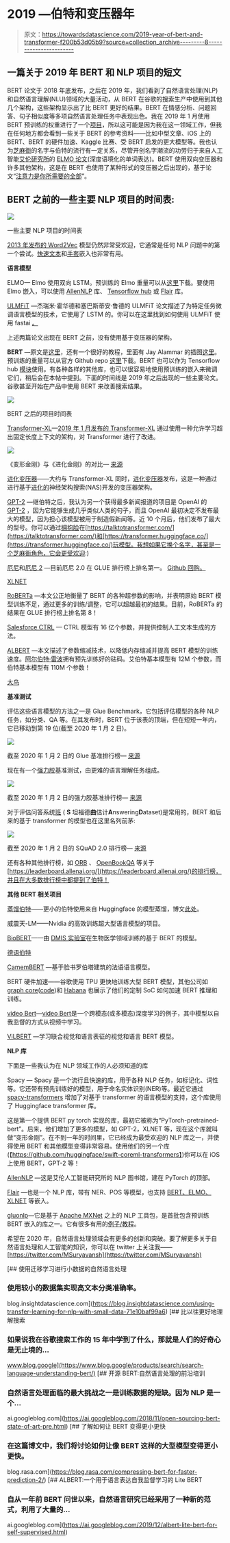 # 2019 —伯特和变压器年

> 原文：<https://towardsdatascience.com/2019-year-of-bert-and-transformer-f200b53d05b9?source=collection_archive---------8----------------------->

## 一篇关于 2019 年 BERT 和 NLP 项目的短文

BERT 论文于 2018 年底发布，之后在 2019 年，我们看到了自然语言处理(NLP)和自然语言理解(NLU)领域的大量活动，从 BERT 在谷歌的搜索生产中使用到其他几个架构，这些架构显示出了比 BERT 更好的结果。BERT 在情感分析、问题回答、句子相似度等多项自然语言处理任务中表现出色。我在 2019 年 1 月使用 BERT 预训练的权重进行了一个[项目](https://blog.insightdatascience.com/using-transfer-learning-for-nlp-with-small-data-71e10baf99a6)，所以这可能是因为我在这一领域工作，但我在任何地方都会看到一些关于 BERT 的参考资料——比如中型文章、iOS 上的 BERT、BERT 的硬件加速、Kaggle 比赛、受 BERT 启发的更大模型等。我也认为[芝麻街](https://en.wikipedia.org/wiki/Sesame_Street)的名字与伯特的流行有一定关系，尽管开创名字潮流的功劳归于来自人工智能[艾伦研究所](https://allenai.org/)的 [ELMO 论文](https://arxiv.org/abs/1802.05365)(深度语境化的单词表达)。BERT 使用双向变压器和许多其他架构，这是在 BERT 也使用了某种形式的变压器之后出现的，基于论文“[注意力是你所需要的全部](https://arxiv.org/abs/1706.03762)”。

## BERT 之前的一些主要 NLP 项目的时间表:

![](img/e65c7880b5f9036ad0372d2d09b3dc42.png)

一些主要 NLP 项目的时间表

[2013 年发布的 Word2Vec](https://arxiv.org/abs/1301.3781) 模型仍然非常受欢迎，它通常是任何 NLP 问题中的第一个尝试。[快速文本](https://fasttext.cc/)和[手套](https://nlp.stanford.edu/projects/glove/)嵌入也非常有用。

**语言模型**

ELMO— Elmo 使用双向 LSTM。预训练的 Elmo 重量可以从[这里](https://allennlp.org/elmo)下载。要使用 Elmo 嵌入，可以使用 [AllenNLP](https://github.com/allenai/allennlp/blob/master/tutorials/how_to/elmo.md) 库、 [Tensorflow hub](https://tfhub.dev/google/elmo/3) 或 [Flair](https://github.com/flairNLP/flair/blob/master/resources/docs/TUTORIAL_4_ELMO_BERT_FLAIR_EMBEDDING.md) 库。

[ULMFiT](https://arxiv.org/abs/1801.06146) —杰瑞米·霍华德和塞巴斯蒂安·鲁德的 ULMFiT 论文描述了为特定任务微调语言模型的技术，它使用了 LSTM 的。你可以在这里找到如何使用 ULMFiT 使用 fastai [。](https://docs.fast.ai/text.html)

上述两篇论文出现在 BERT 之前，没有使用基于变压器的架构。

**BERT** —原文是[这里](https://arxiv.org/abs/1810.04805)，还有一个很好的教程，里面有 Jay Alammar 的插图[这里](http://jalammar.github.io/illustrated-bert/)。预训练的重量可以从官方 Github repo [这里](https://github.com/google-research/bert)下载。BERT 也可以作为 Tensorflow hub [模块](https://tfhub.dev/google/collections/bert/1)使用。有各种各样的其他库，也可以很容易地使用预训练的嵌入来微调它们，稍后会在本帖中提到。下面的时间线是 2019 年之后出现的一些主要论文。谷歌甚至开始在产品中使用 BERT 来改善搜索结果。

![](img/23cb46811aece523a568c31c9da79d2c.png)

BERT 之后的项目时间表

[Transformer-XL](https://arxiv.org/abs/1901.02860)—[2019 年 1 月发布的 Transformer-XL](https://ai.googleblog.com/2019/01/transformer-xl-unleashing-potential-of.html) 通过使用一种允许学习超出固定长度上下文的架构，对 Transformer 进行了改进。

![](img/575c57c16bc27801a85b9aae2edbe12f.png)

《变形金刚》与《进化金刚》的对比— [来源](https://ai.googleblog.com/2019/06/applying-automl-to-transformer.html)

[进化变压器](https://arxiv.org/abs/1901.11117)——大约与 Transformer-XL 同时，[进化变压器](https://ai.googleblog.com/2019/06/applying-automl-to-transformer.html)发布，这是一种通过进行基于[进化的](https://ai.googleblog.com/2018/03/using-evolutionary-automl-to-discover.html)神经架构搜索(NAS)开发的变压器架构。

[GPT-2](https://cdn.openai.com/better-language-models/language_models_are_unsupervised_multitask_learners.pdf) —继伯特之后，我认为另一个获得最多新闻报道的项目是 OpenAI 的 [GPT-2](https://openai.com/blog/better-language-models/) ，因为它能够生成几乎类似人类的句子，而且 OpenAI 最初决定不发布最大的模型，因为担心该模型被用于制造假新闻等。近 10 个月后，他们发布了最大的型号。你可以通过[拥抱脸](https://huggingface.co/)在[https://talktotransformer.com/](https://talktotransformer.com/)和[https://transformer.huggingface.co/](https://transformer.huggingface.co/)玩模型。我想如果它换个名字，甚至是一个芝麻街角色，它会更受欢迎:)

[厄尼](https://arxiv.org/abs/1904.09223)和[厄尼 2](https://arxiv.org/abs/1907.12412) —目前厄尼 2.0 在 GLUE 排行榜上排名第一。 [Github 回购。](https://github.com/PaddlePaddle/ERNIE)

[XLNET](https://arxiv.org/abs/1906.08237)

[RoBERTa](https://arxiv.org/abs/1907.11692) —本文公正地衡量了 BERT 的各种超参数的影响，并表明原始 BERT 模型训练不足，通过更多的训练/调整，它可以超越最初的结果。目前，RoBERTa 的结果在 GLUE 排行榜上排名第 8！

[Salesforce CTRL](https://blog.einstein.ai/introducing-a-conditional-transformer-language-model-for-controllable-generation/) — CTRL 模型有 16 亿个参数，并提供控制人工文本生成的方法。

[ALBERT](https://arxiv.org/abs/1909.11942) —本文描述了参数缩减技术，以降低内存缩减并提高 BERT 模型的训练速度。[阿尔伯特·雷波](https://github.com/google-research/ALBERT)拥有预先训练好的砝码。艾伯特基本模型有 12M 个参数，而伯特基本模型有 110M 个参数！

[大鸟](https://arxiv.org/abs/1910.13034)

**基准测试**

评估这些语言模型的方法之一是 Glue Benchmark，它包括评估模型的各种 NLP 任务，如分类、QA 等。在其发布时，BERT 位于该表的顶端，但在短短一年内，它已移动到第 19 位(截至 2020 年 1 月 2 日)。

![](img/35262c5028958841fda13ca14acf0bd3.png)

截至 2020 年 1 月 2 日的 Glue 基准排行榜— [来源](https://gluebenchmark.com/leaderboard)

现在有一个[强力胶](https://super.gluebenchmark.com/)基准测试，由更难的语言理解任务组成。

![](img/bc229ac313335fc60eaec83b95257419.png)

截至 2020 年 1 月 2 日的强力胶基准排行榜— [来源](https://super.gluebenchmark.com/leaderboard)

对于评估问答系统[班](https://rajpurkar.github.io/SQuAD-explorer/) ( **S** 坦福德**曲**估计**A**nswering**D**ataset)是常用的，BERT 和后来的基于 transformer 的模型也在这里名列前茅:

![](img/29eb136604478a5bb6cb1f70d2caea11.png)

截至 2020 年 1 月 2 日的 SQuAD 2.0 排行榜— [来源](https://rajpurkar.github.io/SQuAD-explorer/)

还有各种其他排行榜，如 [ORB](https://leaderboard.allenai.org/orb/submissions/public) 、 [OpenBookQA](https://leaderboard.allenai.org/open_book_qa/submissions/public) 等关于[https://leaderboard.allenai.org/](https://leaderboard.allenai.org/)的排行榜，并且在大多数排行榜中都提到了伯特！

**其他 BERT 相关项目**

[蒸馏伯特](https://arxiv.org/abs/1910.01108)——更小的伯特使用来自 Huggingface 的模型蒸馏，博文[此处](https://medium.com/huggingface/distilbert-8cf3380435b5)。

威震天-LM——Nvidia 的高效训练超大型语言模型的项目。

[BioBERT](https://github.com/dmis-lab/biobert)——由 [DMIS 实验室](https://dmis.korea.ac.kr/)在生物医学领域训练的基于 BERT 的模型。

[德语伯特](https://deepset.ai/german-bert)

[CamemBERT](https://camembert-model.fr/) —基于脸书罗伯塔建筑的法语语言模型。

BERT 硬件加速——谷歌使用 TPU 更快地训练大型 BERT 模型，其他公司如[graph core](https://www.graphcore.ai/posts/new-graphcore-ipu-benchmarks)([code](https://github.com/graphcore/examples/tree/master/applications/popart/bert))和 [Habana](https://habana.ai/habana-labs-goya-delivers-inferencing-on-bert/) 也展示了他们的定制 SoC 如何加速 BERT 推理和训练。

[video Bert](https://arxiv.org/abs/1904.01766)—[video Bert](https://ai.googleblog.com/2019/09/learning-cross-modal-temporal.html)是一个跨模态(或多模态)深度学习的例子，其中模型以自我监督的方式从视频中学习。

[ViLBERT](https://arxiv.org/abs/1908.02265) —学习联合视觉和语言表征的视觉和语言 BERT 模型。

**NLP 库**

下面是一些我认为在 NLP 领域工作的人必须知道的库

Spacy — Spacy 是一个流行且快速的库，用于各种 NLP 任务，如标记化、词性等。它还带有预先训练好的模型，用于命名实体识别(NER)等。最近它通过 [spacy-transformers](https://github.com/explosion/spacy-transformers) 增加了对基于 transformer 的语言模型的支持，这个库使用了 Huggingface transformer 库。

这是第一个提供 BERT py torch 实现的库，最初它被称为“PyTorch-pretrained-bert”。后来，他们增加了更多的模型，如 GPT-2，XLNET 等，现在这个库就叫做“变形金刚”。在不到一年的时间里，它已经成为最受欢迎的 NLP 库之一，并使得使用 BERT 和其他模型变得非常容易。使用他们的另一个库(【https://github.com/huggingface/swift-coreml-transformers】)你可以在 iOS 上使用 BERT，GPT-2 等！

[AllenNLP](https://allennlp.org/) —这是艾伦人工智能研究所的 NLP 图书馆，建在 PyTorch 的顶部。

[Flair](https://github.com/flairNLP/flair) —也是一个 NLP 库，带有 NER、POS 等模型，也支持 [BERT、ELMO、XLNET](https://github.com/flairNLP/flair/blob/master/resources/docs/TUTORIAL_4_ELMO_BERT_FLAIR_EMBEDDING.md) 等嵌入。

[gluonlp](https://gluon-nlp.mxnet.io/)—它是基于 [Apache MXNet](https://mxnet.apache.org/) 之上的 NLP 工具包，是首批包含预训练 BERT 嵌入的库之一。它有很多有用的[例子/教程](https://gluon-nlp.mxnet.io/examples/index.html)。

希望在 2020 年，自然语言处理领域会有更多的创新和突破。要了解更多关于自然语言处理和人工智能的知识，你可以在 twitter 上关注我——[https://twitter.com/MSuryavansh](https://twitter.com/MSuryavansh)

[](https://blog.insightdatascience.com/using-transfer-learning-for-nlp-with-small-data-71e10baf99a6) [## 使用迁移学习进行小数据的自然语言处理

### 使用较小的数据集实现高文本分类准确率。

blog.insightdatascience.com](https://blog.insightdatascience.com/using-transfer-learning-for-nlp-with-small-data-71e10baf99a6) [](https://www.blog.google/products/search/search-language-understanding-bert/) [## 比以往更好地理解搜索

### 如果说我在谷歌搜索工作的 15 年中学到了什么，那就是人们的好奇心是无止境的…

www.blog.google](https://www.blog.google/products/search/search-language-understanding-bert/) [](https://ai.googleblog.com/2018/11/open-sourcing-bert-state-of-art-pre.html) [## 开源 BERT:自然语言处理的前沿培训

### 自然语言处理面临的最大挑战之一是训练数据的短缺。因为 NLP 是一个…

ai.googleblog.com](https://ai.googleblog.com/2018/11/open-sourcing-bert-state-of-art-pre.html) [](https://blog.rasa.com/compressing-bert-for-faster-prediction-2/) [## 了解如何让 BERT 变得更小更快

### 在这篇博文中，我们将讨论如何让像 BERT 这样的大型模型变得更小更快。

blog.rasa.com](https://blog.rasa.com/compressing-bert-for-faster-prediction-2/) [](https://ai.googleblog.com/2019/12/albert-lite-bert-for-self-supervised.html) [## ALBERT:一个用于语言表达自我监督学习的 Lite BERT

### 自从一年前 BERT 问世以来，自然语言研究已经采用了一种新的范式，利用了大量的…

ai.googleblog.com](https://ai.googleblog.com/2019/12/albert-lite-bert-for-self-supervised.html)
